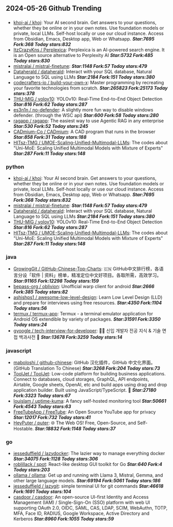 ## 2024-05-26 Github Trending

### 
* [khoj-ai / khoj](https://github.com/khoj-ai/khoj): Your AI second brain. Get answers to your questions, whether they be online or in your own notes. Use foundation models or private, local LLMs. Self-host locally or use our cloud instance. Access from Obsidian, Emacs, Desktop app, Web or Whatsapp. ***Star:7695 Fork:368 Today stars:832***
* [ItzCrazyKns / Perplexica](https://github.com/ItzCrazyKns/Perplexica): Perplexica is an AI-powered search engine. It is an Open source alternative to Perplexity AI ***Star:5732 Fork:485 Today stars:830***
* [mistralai / mistral-finetune](https://github.com/mistralai/mistral-finetune):  ***Star:1148 Fork:57 Today stars:479***
* [Dataherald / dataherald](https://github.com/Dataherald/dataherald): Interact with your SQL database, Natural Language to SQL using LLMs ***Star:2184 Fork:151 Today stars:380***
* [codecrafters-io / build-your-own-x](https://github.com/codecrafters-io/build-your-own-x): Master programming by recreating your favorite technologies from scratch. ***Star:265823 Fork:25173 Today stars:378***
* [THU-MIG / yolov10](https://github.com/THU-MIG/yolov10): YOLOv10: Real-Time End-to-End Object Detection ***Star:816 Fork:62 Today stars:287***
* [es3n1n / no-defender](https://github.com/es3n1n/no-defender): A slightly more fun way to disable windows defender. (through the WSC api) ***Star:600 Fork:58 Today stars:280***
* [ragapp / ragapp](https://github.com/ragapp/ragapp): The easiest way to use Agentic RAG in any enterprise ***Star:530 Fork:52 Today stars:245***
* [CADmium-Co / CADmium](https://github.com/CADmium-Co/CADmium): A CAD program that runs in the browser ***Star:858 Fork:31 Today stars:188***
* [HITsz-TMG / UMOE-Scaling-Unified-Multimodal-LLMs](https://github.com/HITsz-TMG/UMOE-Scaling-Unified-Multimodal-LLMs): The codes about "Uni-MoE: Scaling Unified Multimodal Models with Mixture of Experts" ***Star:287 Fork:11 Today stars:148***

### python
* [khoj-ai / khoj](https://github.com/khoj-ai/khoj): Your AI second brain. Get answers to your questions, whether they be online or in your own notes. Use foundation models or private, local LLMs. Self-host locally or use our cloud instance. Access from Obsidian, Emacs, Desktop app, Web or Whatsapp. ***Star:7695 Fork:368 Today stars:832***
* [mistralai / mistral-finetune](https://github.com/mistralai/mistral-finetune):  ***Star:1148 Fork:57 Today stars:479***
* [Dataherald / dataherald](https://github.com/Dataherald/dataherald): Interact with your SQL database, Natural Language to SQL using LLMs ***Star:2184 Fork:151 Today stars:380***
* [THU-MIG / yolov10](https://github.com/THU-MIG/yolov10): YOLOv10: Real-Time End-to-End Object Detection ***Star:816 Fork:62 Today stars:287***
* [HITsz-TMG / UMOE-Scaling-Unified-Multimodal-LLMs](https://github.com/HITsz-TMG/UMOE-Scaling-Unified-Multimodal-LLMs): The codes about "Uni-MoE: Scaling Unified Multimodal Models with Mixture of Experts" ***Star:287 Fork:11 Today stars:148***

### java
* [GrowingGit / GitHub-Chinese-Top-Charts](https://github.com/GrowingGit/GitHub-Chinese-Top-Charts): 🇨🇳 GitHub中文排行榜，各语言分设「软件 | 资料」榜单，精准定位中文好项目。各取所需，高效学习。 ***Star:91165 Fork:12298 Today stars:159***
* [bepass-org / oblivion](https://github.com/bepass-org/oblivion): Unofficial warp client for android ***Star:2666 Fork:385 Today stars:82***
* [ashishps1 / awesome-low-level-design](https://github.com/ashishps1/awesome-low-level-design): Learn Low Level Design (LLD) and prepare for interviews using free resources. ***Star:4350 Fork:1104 Today stars:56***
* [termux / termux-app](https://github.com/termux/termux-app): Termux - a terminal emulator application for Android OS extendible by variety of packages. ***Star:31591 Fork:3350 Today stars:24***
* [gyoogle / tech-interview-for-developer](https://github.com/gyoogle/tech-interview-for-developer): 👶🏻 신입 개발자 전공 지식 & 기술 면접 백과사전 📖 ***Star:13678 Fork:3259 Today stars:14***

### javascript
* [maboloshi / github-chinese](https://github.com/maboloshi/github-chinese): GitHub 汉化插件，GitHub 中文化界面。 (GitHub Translation To Chinese) ***Star:3268 Fork:204 Today stars:73***
* [ToolJet / ToolJet](https://github.com/ToolJet/ToolJet): Low-code platform for building business applications. Connect to databases, cloud storages, GraphQL, API endpoints, Airtable, Google sheets, OpenAI, etc and build apps using drag and drop application builder. Built using JavaScript/TypeScript. 🚀 ***Star:27180 Fork:3323 Today stars:67***
* [louislam / uptime-kuma](https://github.com/louislam/uptime-kuma): A fancy self-hosted monitoring tool ***Star:50661 Fork:4543 Today stars:63***
* [FreeTubeApp / FreeTube](https://github.com/FreeTubeApp/FreeTube): An Open Source YouTube app for privacy ***Star:12017 Fork:732 Today stars:41***
* [HeyPuter / puter](https://github.com/HeyPuter/puter): 🌐 The Web OS! Free, Open-Source, and Self-Hostable. ***Star:18832 Fork:1148 Today stars:37***

### go
* [jesseduffield / lazydocker](https://github.com/jesseduffield/lazydocker): The lazier way to manage everything docker ***Star:34075 Fork:1128 Today stars:306***
* [roblillack / spot](https://github.com/roblillack/spot): React-like desktop GUI toolkit for Go ***Star:640 Fork:4 Today stars:203***
* [ollama / ollama](https://github.com/ollama/ollama): Get up and running with Llama 3, Mistral, Gemma, and other large language models. ***Star:69194 Fork:5061 Today stars:186***
* [jesseduffield / lazygit](https://github.com/jesseduffield/lazygit): simple terminal UI for git commands ***Star:46618 Fork:1691 Today stars:104***
* [casdoor / casdoor](https://github.com/casdoor/casdoor): An open-source UI-first Identity and Access Management (IAM) / Single-Sign-On (SSO) platform with web UI supporting OAuth 2.0, OIDC, SAML, CAS, LDAP, SCIM, WebAuthn, TOTP, MFA, Face ID, RADIUS, Google Workspace, Active Directory and Kerberos ***Star:8960 Fork:1055 Today stars:59***
